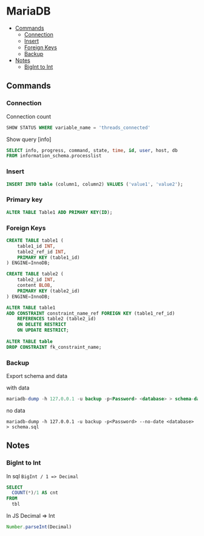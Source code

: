 # MariaDB

<!-- toc -->

- [Commands](#commands)
  - [Connection](#connection)
  - [Insert](#insert)
  - [Foreign Keys](#foreign-keys)
  - [Backup](#backup)
- [Notes](#notes)
  - [BigInt to Int](#bigint-to-int)


<!-- tocstop -->

## Commands


### Connection
Connection count
``` sql
SHOW STATUS WHERE variable_name = 'threads_connected'
```
Show query [info]
``` sql
SELECT info, progress, command, state, time, id, user, host, db 
FROM information_schema.processlist
```

### Insert 
``` sql
INSERT INTO table (column1, column2) VALUES ('value1', 'value2');
```
### Primary key

```sql
ALTER TABLE Table1 ADD PRIMARY KEY(ID);
```

### Foreign Keys
``` sql
CREATE TABLE table1 (
    table1_id INT,
    table2_ref_id INT,
    PRIMARY KEY (table1_id)
) ENGINE=InnoDB;

CREATE TABLE table2 (
    table2_id INT,
    content BLOB,
    PRIMARY KEY (table2_id)
) ENGINE=InnoDB;

ALTER TABLE table1
ADD CONSTRAINT constraint_name_ref FOREIGN KEY (table1_ref_id)
    REFERENCES table2 (table2_id)
    ON DELETE RESTRICT
    ON UPDATE RESTRICT;
    
ALTER TABLE table
DROP CONSTRAINT fk_constraint_name;
```


### Backup
Export schema and data

with data
``` sql
mariadb-dump -h 127.0.0.1 -u backup -p<Password> <database> > schema-data.sql
```
no data
```
mariadb-dump -h 127.0.0.1 -u backup -p<Password> --no-date <database> > schema.sql
```

## Notes

### BigInt to Int

In sql `BigInt / 1 => Decimal`

```sql
SELECT 
  COUNT(*)/1 AS cnt 
FROM
  tbl
```

In JS Decimal => Int
```js
Number.parseInt(Decimal)
```
